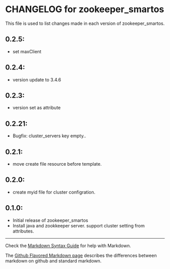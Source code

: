 # CHANGELOG for zookeeper_smartos

This file is used to list changes made in each version of zookeeper_smartos.

## 0.2.5:

* set maxClient

## 0.2.4:

* version update to 3.4.6

## 0.2.3:

* version set as attribute

## 0.2.21:

* Bugfix: cluster_servers key empty..

## 0.2.1:

* move create file resource before template.

## 0.2.0:

* create myid file for cluster configration.

## 0.1.0:

* Initial release of zookeeper_smartos
* Install java and zookkeeper server. support cluster setting from attributes.

- - -
Check the [Markdown Syntax Guide](http://daringfireball.net/projects/markdown/syntax) for help with Markdown.

The [Github Flavored Markdown page](http://github.github.com/github-flavored-markdown/) describes the differences between markdown on github and standard markdown.
